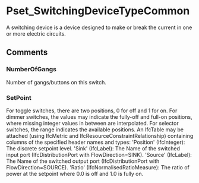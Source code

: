 # Pset_SwitchingDeviceTypeCommon

A switching device is a device designed to make or break the current in one or more electric circuits.<!-- end of definition -->


## Comments

### NumberOfGangs

Number of gangs/buttons on this switch.

### SetPoint

For toggle switches, there are two positions, 0 for off and 1 for on. For dimmer switches, the values may indicate the fully-off and full-on positions, where missing integer values in between are interpolated.  For selector switches, the range indicates the available positions.
An IfcTable may be attached (using IfcMetric and IfcResourceConstraintRelationship) containing columns of the specified header names and types:
'Position' (IfcInteger): The discrete setpoint level.
'Sink' (IfcLabel): The Name of the switched input port (IfcDistributionPort with FlowDirection=SINK).
'Source' (IfcLabel): The Name of the switched output port (IfcDistributionPort with FlowDirection=SOURCE).
'Ratio' (IfcNormalisedRatioMeasure): The ratio of power at the setpoint where 0.0 is off and 1.0 is fully on.

